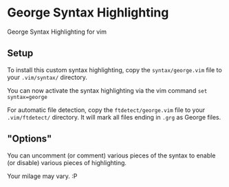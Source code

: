 George Syntax Highlighting
========================

George Syntax Highlighting for vim

Setup
-----
To install this custom syntax highlighting, copy the `syntax/george.vim` file to your `.vim/syntax/` directory.

You can now activate the syntax highlighting via the vim command `set syntax=george`

For automatic file detection, copy the `ftdetect/george.vim` file to your `.vim/ftdetect/` directory. It will mark all files ending in `.grg` as George files.

"Options"
---------
You can uncomment (or comment) various pieces of the syntax to enable (or disable) various pieces of highlighting.

Your milage may vary. :P
